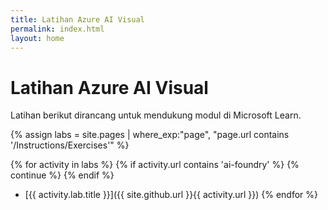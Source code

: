 ```yaml
---
title: Latihan Azure AI Visual
permalink: index.html
layout: home
---
```


# Latihan Azure AI Visual

Latihan berikut dirancang untuk mendukung modul di Microsoft Learn.


{% assign labs = site.pages | where_exp:"page", "page.url contains '/Instructions/Exercises'" %}

{% for activity in labs %} {% if activity.url contains 'ai-foundry' %} {% continue %} {% endif %}
  - [{{ activity.lab.title }}]({{ site.github.url }}{{ activity.url }}) {% endfor %}

